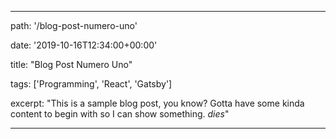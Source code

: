 ---

path: '/blog-post-numero-uno'

date: '2019-10-16T12:34:00+00:00'

title: "Blog Post Numero Uno"

tags: ['Programming', 'React', 'Gatsby']

excerpt: "This is a sample blog post, you know?  Gotta have some kinda content to begin with so I can show something.  *dies*"

---